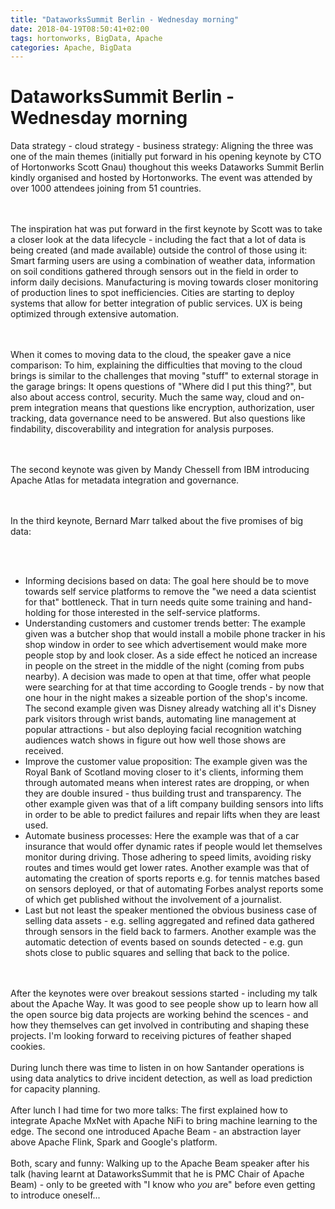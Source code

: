 ```yaml
---
title: "DataworksSummit Berlin - Wednesday morning"
date: 2018-04-19T08:50:41+02:00
tags: hortonworks, BigData, Apache
categories: Apache, BigData
---
```


# DataworksSummit Berlin - Wednesday morning


Data strategy - cloud strategy - business strategy: Aligning the three was one
of the main themes (initially put forward in his opening keynote by CTO of
Hortonworks Scott Gnau) thoughout this weeks Dataworks Summit
Berlin kindly organised and hosted by Hortonworks. The event was attended by
over 1000 attendees joining from 51 countries.

<br><br>
The inspiration hat was put forward in the first keynote by Scott was to take a
closer look at the data lifecycle - including the fact that a lot of data is
being created (and made available) outside the control of those using it: Smart
farming users are using a combination of weather data, information on soil
conditions gathered through sensors out in the field in order to inform daily
decisions. Manufacturing is moving towards closer monitoring of production lines
to spot inefficiencies. Cities are starting to deploy systems that allow for
better integration of public services. UX is being optimized through extensive
automation. 

<br><br>
When it comes to moving data to the cloud, the speaker gave a nice comparison:
To him, explaining the difficulties that moving to the cloud brings is similar
to the challenges that moving "stuff" to external storage in the garage brings:
It opens questions of "Where did I put this thing?", but also about access
control, security. Much the same way, cloud and on-prem integration means that
questions like encryption, authorization, user tracking, data governance need to
be answered. But also questions like findability, discoverability and
integration for analysis purposes.

<br><br>
The second keynote was given by Mandy Chessell from IBM introducing Apache Atlas for
metadata integration and governance.

<br><br>
In the third keynote, Bernard Marr talked about the five promises of big
data:

<br><br>
<ul>
<li>Informing decisions based on data: The goal here should be to move towards
self service platforms to remove the "we need a data scientist for that"
bottleneck. That in turn needs quite some training and hand-holding for those
interested in the self-service platforms.
<li>Understanding customers and customer trends better: The example given was a
butcher shop that would install a mobile phone tracker in his shop window in
order to see which advertisement would make more people stop by and look closer.
As a side effect he noticed an increase in people on the street in the middle of
the night (coming from pubs nearby). A decision was made to open at that time,
offer what people were searching for at that time according to Google trends -
by now that one hour in the night makes a sizeable portion of the shop's income.
The second example given was Disney already watching all it's Disney park
visitors through wrist bands, automating line management at popular attractions
- but also deploying facial recognition watching audiences watch shows in figure
out how well those shows are received.
<li>Improve the customer value proposition: The example given was the Royal Bank
of Scotland moving closer to it's clients, informing them through automated
means when interest rates are dropping, or when they are double insured - thus
building trust and transparency. The other example given was that of a lift
company building sensors into lifts in order to be able to predict failures and
repair lifts when they are least used.
<li>Automate business processes: Here the example was that of a car insurance
that would offer dynamic rates if people would let themselves monitor during
driving. Those adhering to speed limits, avoiding risky routes and times would
get lower rates. Another example was that of automating the creation of sports
reports e.g. for tennis matches based on sensors deployed, or that of automating
Forbes analyst reports some of which get published without the involvement of a
journalist.
<li>Last but not least the speaker mentioned the obvious business case of
selling data assets - e.g. selling aggregated and refined data gathered through
sensors in the field back to farmers. Another example was the automatic 
detection of events based on sounds detected - e.g. gun shots close to 
public squares and selling that back to the police.
</ul>

<br><br>
After the keynotes were over breakout sessions started - including my talk about
the Apache Way. It was good to see people show up to learn how all the open
source big data projects are working behind the scences - and how they
themselves can get involved in contributing and shaping these projects. I'm
looking forward to receiving pictures of feather shaped cookies.
<br><br>
During lunch there was time to listen in on how Santander operations is using
data analytics to drive incident detection, as well as load prediction for
capacity planning. 
<br><br>
After lunch I had time for two more talks: The first explained how to 
integrate Apache MxNet with Apache NiFi to bring machine learning to the edge.
The second one introduced Apache Beam - an abstraction layer above Apache Flink,
Spark and Google's platform.
<br><br>
Both, scary and funny: Walking up to the Apache Beam speaker after his talk
(having learnt at DataworksSummit that he is PMC Chair of Apache Beam) - only to
be greeted with "I know who *you* are" before even getting to introduce
oneself...




